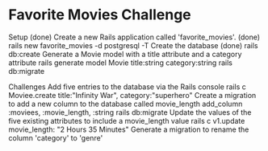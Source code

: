 # Favorite Movies Challenge

Setup (done)
Create a new Rails application called 'favorite_movies'. (done)
    rails new favorite_movies -d postgresql -T
Create the database (done)
    rails db:create
Generate a Movie model with a title attribute and a category attribute
    rails generate model Movie title:string category:string
    rails db:migrate

Challenges
Add five entries to the database via the Rails console
    rails c
    Moviee.create title:"Infinity War", category:"superhero"
Create a migration to add a new column to the database called movie_length
    add_column :moviees, :movie_length, :string
    rails db:migrate
Update the values of the five existing attributes to include a movie_length value
    rails c
    v1.update movie_length: "2 Hours 35 Minutes"
Generate a migration to rename the column 'category' to 'genre'
